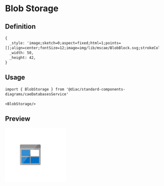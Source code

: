 # Blob Storage

## Definition

```
{
  _style: 'image;sketch=0;aspect=fixed;html=1;points=[];align=center;fontSize=12;image=img/lib/mscae/BlobBlock.svg;strokeColor=none;',
  _width: 50,
  _height: 42,
}
```

## Usage

```
import { BlobStorage } from '@diac/standard-components-diagrams/caeDatabasesService'

<BlobStorage/>
```

## Preview

<img src="./blob-storage.png" width="200"/>
